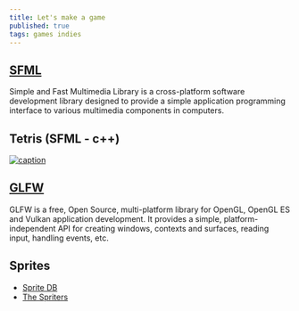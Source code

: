 ```yaml
---
title: Let's make a game 
published: true
tags: games indies
---
```

## [SFML](https://www.sfml-dev.org/)
Simple and Fast Multimedia Library is a cross-platform software development library designed to provide a simple application programming interface to various multimedia components in computers.

## Tetris (SFML - c++)
[![caption](https://img.youtube.com/vi/zH_omFPqMO4/0.jpg)](https://www.youtube.com/watch?v=zH_omFPqMO4)

## [GLFW](http://www.glfw.org/docs/latest/)
GLFW is a free, Open Source, multi-platform library for OpenGL, OpenGL ES and Vulkan application development. It provides a simple, platform-independent API for creating windows, contexts and surfaces, reading input, handling events, etc.

## Sprites
- [Sprite DB](http://spritedatabase.net/)
- [The Spriters](https://www.spriters-resource.com/)